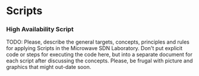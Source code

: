 # Scripts

### High Availability Script 


TODO: Please, describe the general targets, concepts, principles and rules for applying Scripts in the Microwave SDN Laboratory.
Don't put explicit code or steps for executing the code here, but into a separate document for each script after discussing the concepts.
Please, be frugal with picture and graphics that might out-date soon.
